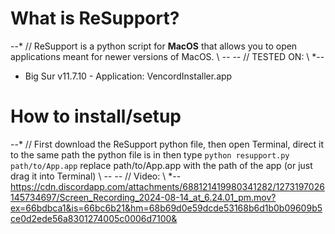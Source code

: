 # What is ReSupport?
--* // ReSupport is a python script for **MacOS** that allows you to open applications meant for newer versions of MacOS. \\ *--
--* // TESTED ON: \\ *--
- Big Sur v11.7.10 - Application: VencordInstaller.app

# How to install/setup
--* // First download the ReSupport python file, then open Terminal, direct it to the same path the python file is in then type ```python resupport.py path/to/App.app``` replace path/to/App.app with the path of the app (or just drag it into Terminal) \\ *--
--* // Video: \\ *--
https://cdn.discordapp.com/attachments/688121419980341282/1273197026145734697/Screen_Recording_2024-08-14_at_6.24.01_pm.mov?ex=66bdbca1&is=66bc6b21&hm=68b69d0e59dcde53168b6d1b0b09609b5ce0d2ede56a8301274005c0006d7100&
